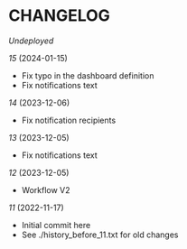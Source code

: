 # CHANGELOG

*Undeployed*

*15* (2024-01-15)
- Fix typo in the dashboard definition
- Fix notifications text

*14* (2023-12-06)
- Fix notification recipients

*13* (2023-12-05)
- Fix notifications text

*12* (2023-12-05)
- Workflow V2

*11* (2022-11-17)
- Initial commit here
- See ./history_before_11.txt for old changes
